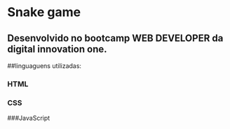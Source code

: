 # Snake game

## Desenvolvido no bootcamp WEB DEVELOPER da digital innovation one.
##linguaguens utilizadas:
### HTML
### CSS
###JavaScript
